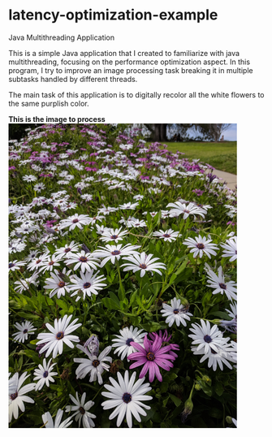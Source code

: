 # latency-optimization-example
Java Multithreading Application

This is a simple Java application that I created to familiarize with java multithreading, focusing on the performance optimization aspect. In this program, I try to improve an image processing task breaking it in multiple subtasks handled by different threads.

The main task of this application is to digitally recolor all the white flowers to the same purplish color.

<strong>This is the image to process</strong>
<br>
<img src="https://github.com/johnGit92/latency-optimization-example/blob/master/many-flowers.jpg" width="450" height="600">
